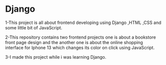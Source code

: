 # Django
1-This project is all about frontend developing using Django ,HTML ,CSS and some little bit of JavaScript.


2-This repository contains two frontend projects one is about a bookstore front page design and the another one is about the online  shopping interface for Iphone 13 which changes its color on click using JavaScript.


3-I made this project while i was learning Django.
